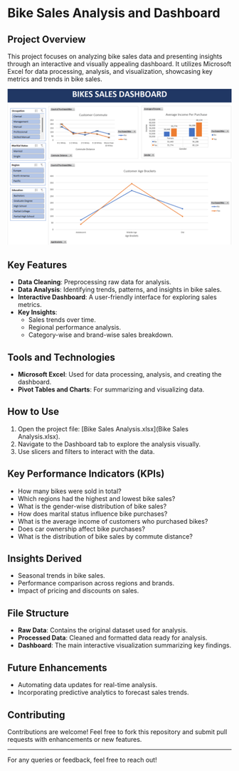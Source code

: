# Bike Sales Analysis and Dashboard

## Project Overview
This project focuses on analyzing bike sales data and presenting insights through an interactive and visually appealing dashboard. It utilizes Microsoft Excel for data processing, analysis, and visualization, showcasing key metrics and trends in bike sales.

![Project Logo](DashboardPreview.png)

## Key Features
- **Data Cleaning**: Preprocessing raw data for analysis.
- **Data Analysis**: Identifying trends, patterns, and insights in bike sales.
- **Interactive Dashboard**: A user-friendly interface for exploring sales metrics.
- **Key Insights**:
  - Sales trends over time.
  - Regional performance analysis.
  - Category-wise and brand-wise sales breakdown.

## Tools and Technologies
- **Microsoft Excel**: Used for data processing, analysis, and creating the dashboard.
- **Pivot Tables and Charts**: For summarizing and visualizing data.

## How to Use
1. Open the project file: [Bike Sales Analysis.xlsx](Bike Sales Analysis.xlsx).
2. Navigate to the Dashboard tab to explore the analysis visually.
3. Use slicers and filters to interact with the data.

## Key Performance Indicators (KPIs)
  - How many bikes were sold in total?
  - Which regions had the highest and lowest bike sales?
  - What is the gender-wise distribution of bike sales?
  - How does marital status influence bike purchases?
  - What is the average income of customers who purchased bikes?
  - Does car ownership affect bike purchases?
  - What is the distribution of bike sales by commute distance?

## Insights Derived
- Seasonal trends in bike sales.
- Performance comparison across regions and brands.
- Impact of pricing and discounts on sales.

## File Structure
- **Raw Data**: Contains the original dataset used for analysis.
- **Processed Data**: Cleaned and formatted data ready for analysis.
- **Dashboard**: The main interactive visualization summarizing key findings.

## Future Enhancements
- Automating data updates for real-time analysis.
- Incorporating predictive analytics to forecast sales trends.

## Contributing
Contributions are welcome! Feel free to fork this repository and submit pull requests with enhancements or new features.

---

For any queries or feedback, feel free to reach out!
